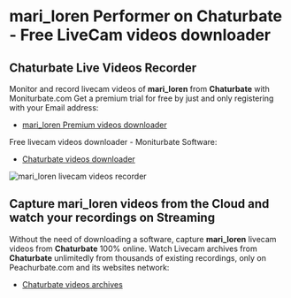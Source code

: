 # mari_loren Performer on Chaturbate - Free LiveCam videos downloader

## Chaturbate Live Videos Recorder

Monitor and record livecam videos of **mari_loren** from **Chaturbate** with Moniturbate.com
Get a premium trial for free by just and only registering with your Email address:
* [mari_loren Premium videos downloader](https://moniturbate.com/request-demo-licence-key.html)

Free livecam videos downloader - Moniturbate Software:
* [Chaturbate videos downloader](https://moniturbate.com/moniturbate-download-software.html)

![mari_loren livecam videos recorder](https://peachurnet.com/templates/moniturbate-software.png)


## Capture mari_loren videos from the Cloud and watch your recordings on Streaming

Without the need of downloading a software, capture **mari_loren** livecam videos from **Chaturbate** 100% online.
Watch Livecam archives from **Chaturbate** unlimitedly from thousands of existing recordings, only on Peachurbate.com and its websites network:
* [Chaturbate videos archives](https://peachurnet.com/)